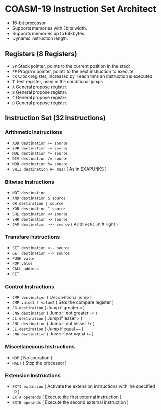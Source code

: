 
# COASM-19 Instruction Set Architect

- 16-bit processor
- Supports memories with 8bits width.
- Supports memories up to 64kbytes.
- Dynamic instruction length.

## Registers (8 Registers)

- `SP` Stack pointer, points to the current position in the stack
- `PP` Program pointer, points to the next instruction to execute
- `CK` Clock register, increased by 1 each time an instruction is executed
- `T` Test register, used in the conditional jumps
- `A` General propose register.
- `B` General propose register.
- `C` General propose register.
- `D` General propose register.

## Instruction Set (32 Instructions)

### Arithmetic Instructions

- `ADD destination += source`
- `SUB destination -= source`
- `MUL destination *= source`
- `DIV destination /= source`
- `MOD destination %= source`
- `SWIZ destination #= mask` ( As in EXAPUNKS )

### Bitwise Instructions

- `NOT destination`
- `AND destination & source`
- `OR destination | source`
- `XOR destination ^ source`
- `SHL destination << source`
- `SHR destination >> source`
- `SAR destination >>> source` ( Arithmetic shift right )

### Transfare Instructions

- `SET destination <-- source`
- `GET destination --> source`
- `PUSH value`
- `POP value`
- `CALL address`
- `RET`

### Control Instructions

- `JMP destination` ( Unconditional jump )
- `CMP value1 ? value2` ( Sets the compare register )
- `JG destination` ( Jump if greater `<` )
- `JNG destination` ( Jump if not greater `!<` )
- `JL destination` ( Jump if lesser `>` )
- `JNL destination` ( Jump if not lesser `!>` )
- `JE destination` ( Jump if equal `==` )
- `JNE destination` ( Jump if not equal `!=` )

### Miscellaneuous Instructions

- `NOP` ( No operation )
- `HALT` ( Stop the processor )

### Extension Instructions

- `EXTI extension` ( Activate the extension instructions with the specified ID )
- `EXTA operands` ( Execute the first external instruction )
- `EXTB operands` ( Execute the second external instruction )
